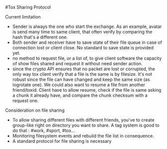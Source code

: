 #Tox Sharing Protocol

Current limitation

* Sender is always the one who start the exchange. As an example, avatar is send many time to same client, that often verify by comparing the hash that's a different one.
* Both sender and receiver have to save state of their file queue in case of connection lost or client close. No standard to save state is provided yet.
* no method to request file, or a list of, to give client software the capacity of show files shared and request it without need sender action.
* since the crypto API ensures that no packet are lost or corrupted, the only way tox client verify that a file is the same is by filesize. It's not robust since the file can have changed and keep the same size (as logrotate one). We could also want to resume a file from another friend/toxid. Client have to allow resume, check if the file is same asking a chunk it already have, and compare the chunk checksum with a request one.


Consideration on file sharing

* To allow sharing different files with different friends, you've to create group-like right on directory you want to share. A tag system is good to do that : #work, #sport, #tox...
* Monitoring filesystem events and rebuild the file list in consequence.
* A standard protocol for file sharing is necessary 

